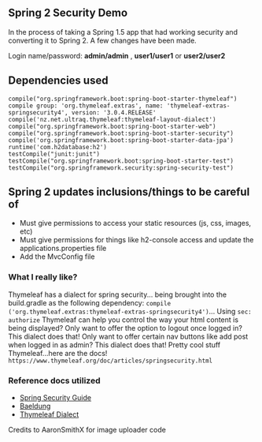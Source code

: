 ## Spring 2 Security Demo 
In the process of taking a Spring 1.5 app that had working security and converting it to Spring 2. A few changes have been made. 

Login  name/password: **admin/admin** , **user1/user1** or **user2/user2**


## Dependencies used
    compile("org.springframework.boot:spring-boot-starter-thymeleaf")
    compile group: 'org.thymeleaf.extras', name: 'thymeleaf-extras-springsecurity4', version: '3.0.4.RELEASE'
    compile('nz.net.ultraq.thymeleaf:thymeleaf-layout-dialect')
    compile("org.springframework.boot:spring-boot-starter-web")
    compile("org.springframework.boot:spring-boot-starter-security")
    compile('org.springframework.boot:spring-boot-starter-data-jpa')
    runtime('com.h2database:h2')
    testCompile("junit:junit")
    testCompile("org.springframework.boot:spring-boot-starter-test")
    testCompile("org.springframework.security:spring-security-test")

## Spring 2 updates inclusions/things to be careful of
- Must give permissions to access your static resources (js, css, images, etc)
- Must give permissions for things like h2-console access and update the applications.properties file
- Add the MvcConfig file 

### What I really like?
Thymeleaf has a dialect for spring security... being brought into the build.gradle as the following dependency: `compile ('org.thymeleaf.extras:thymeleaf-extras-springsecurity4')`... Using `sec: authorize` Thymeleaf can help you control the way your html content is being displayed? Only want to offer the option to logout once logged in? This dialect does that! Only want to offer certain nav buttons like add post when logged in as admin? This dialect does that! Pretty cool stuff Thymeleaf...here are the docs! `https://www.thymeleaf.org/doc/articles/springsecurity.html`


### Reference docs utilized
- [Spring Security Guide](https://spring.io/guides/gs/securing-web/)
- [Baeldung](https://www.baeldung.com/security-spring)
- [Thymeleaf Dialect](https://www.thymeleaf.org/doc/articles/springsecurity.html)



Credits to AaronSmithX for image uploader code 